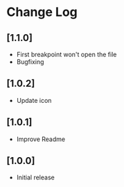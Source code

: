 # Change Log

## [1.1.0]

- First breakpoint won't open the file
- Bugfixing

## [1.0.2]

- Update icon

## [1.0.1]

- Improve Readme

## [1.0.0]

- Initial release